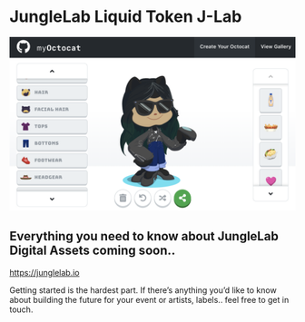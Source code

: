 # JungleLab Liquid Token J-Lab



![octocat](./images/create-octocat.png)

## Everything you need to know about JungleLab Digital Assets coming soon..

https://junglelab.io

Getting started is the hardest part. If there’s anything you’d like to know about building the future for your event or artists, labels.. feel free to get in touch.
